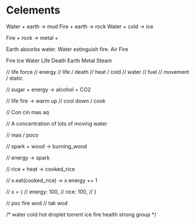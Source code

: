 # Celements


Water + earth -> mud
Fire  + earth -> rock
Water + cold  -> ice

Fire + rock -> metal + 

Earth absorbs water.
Water estinguish fire.
Air
Fire

Fire
Ice
Water
Life
Death
Earth
Metal
Steam


// life force
// energy
// life / death
// heat / cold
// water
// fuel
// movement / static


// sugar + energy -> alcohol + CO2


// life fire -> warm up
// cool down / cook


// Con cin mas aq


// A concentration of lots of moving water 


// mas / poco 


// spark + wood -> burning_wood

// energy -> spark

// rice + heat -> cooked_rice

// x.eat(cooked_rice) -> x.energy += 1

// x = {
//   energy: 100,
//   rice: 100,
// }


// poc fire wod
// tak wod 

/*
 water
 cold
 hot
 droplet
 torrent
 ice
 fire
 health
 strong
 group
*/